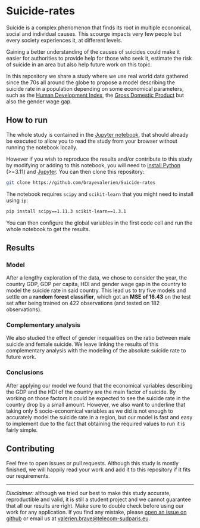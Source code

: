 # Suicide-rates
Suicide is a complex phenomenon that finds its root in multiple economical, social and individual causes. This scourge impacts very few people but every society experiences it, at different levels. 

Gaining a better understanding of the causes of suicides could make it easier for authorities to provide help for those who seek it, estimate the risk of suicide in an area but also help future work on this topic.

In this repository we share a study where we use real world data gathered since the 70s all around the globe to propose a model describing the suicide rate in a population depending on some economical parameters, such as the [Human Development Index](https://en.wikipedia.org/wiki/Human_Development_Index), the [Gross Domestic Product](https://en.wikipedia.org/wiki/Gross_domestic_product) but also the gender wage gap.

## How to run
The whole study is contained in the [Jupyter notebook](./notebook.ipynb), that should already be executed to allow you to read the study from your browser without running the notebook locally.

However if you wish to reproduce the results and/or contribute to this study by modifying or adding to this notebook, you will need to [install Python](https://www.python.org/downloads/) (>=3.11) and [Jupyter](https://jupyter.org/install). You can then clone this repository:
```bash
git clone https://github.com/brayevalerien/Suicide-rates
```
The notebook requires `scipy` and `scikit-learn` that you might need to install using `ip`:
```bash
pip install scipy==1.11.3 scikit-learn==1.3.1
```
You can then configure the global variables in the first code cell and run the whole notebook to get the results.

## Results
### Model
After a lengthy exploration of the data, we chose to consider the year, the country GDP, GDP per capita, HDI and gender wage gap in the country to model the suicide rate in said country. This lead us to try five models and settle on a **random forest classifier**, which got an **MSE of 16.43** on the test set after being trained on 422 observations (and tested on 182 observations).

### Complementary analysis
We also studied the effect of gender inequalities on the ratio between male suicide and female suicide. We leave linking the results of this complementary analysis with the modeling of the absolute suicide rate to future work.

### Conclusions
After applying our model we found that the economical variables describing the GDP and the HDI of the country are the main factor of suicide. By working on those factors it could be expected to see the suicide rate in the country drop by a small amount. However, we also want to underline that taking only 5 socio-economical variables as we did is not enough to accurately model the suicide rate in a region, but our model is fast and easy to implement due to the fact that obtaining the required values to run it is fairly simple. 

## Contributing
Feel free to open issues or pull requests. Although this study is mostly finished, we will happily read your work and add it to this repository if it fits our requirements.

---
*Disclaimer:* although we tried our best to make this study accurate, reproductible and valid, it is still a student project and we cannot guarantee that all our results are right. Make sure to double check before using our work for any application. If you find any mistake, please [open an issue on github](https://github.com/brayevalerien/Suicide-rates/issues) or email us at [valerien.braye@telecom-sudparis.eu](mailto:valerien.braye@telecom-sudparis.eu).